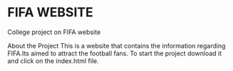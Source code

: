 # FIFA WEBSITE
College project on FIFA website


About the Project
This is a website that contains the information regarding FIFA.Its aimed to attract the football fans. To start the project download it and click on the index.html file.

